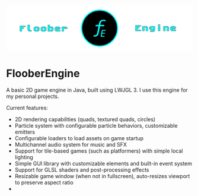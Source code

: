 ![GitHub Logo](/res/icon/repo_image_new.png)
# FlooberEngine
A basic 2D game engine in Java, built using LWJGL 3. I use this engine for my personal projects.

Current features:
- 2D rendering capabilities (quads, textured quads, circles)
- Particle system with configurable particle behaviors, customizable emitters
- Configurable loaders to load assets on game startup
- Multichannel audio system for music and SFX
- Support for tile-based games (such as platformers) with simple local lighting
- Simple GUI library with customizable elements and built-in event system
- Support for GLSL shaders and post-processing effects
- Resizable game window (when not in fullscreen), auto-resizes viewport to preserve aspect ratio
- 
